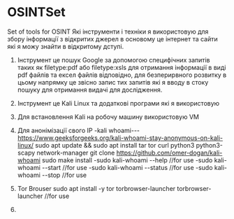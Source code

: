 # OSINTSet
Set of tools for OSINT 
Які інструменти і техніки я використовую для збору інформації з відкритих джерел в основому це інтернет та сайти які я можу знайти в відкритому дступі.
1. Інструмент це пошук Google за допомогою специфічних запитів таких як filetype:pdf або filetype:xsls для отримання інформації в виді pdf файлів та ексел файлів відповідно, для безперирвного розвитку в цьому напрямку це звісно запис тих запитів які я вводу в стоку пошуку для отримання видачі для дослідження.
2. Інструмент це Kali Linux та додаткові програми які я використовую
3. Для встановлення Kali на робочу машину використовую VM
4. Для анонімізації свого IP -kali whoami---
     https://www.geeksforgeeks.org/kali-whoami-stay-anonymous-on-kali-linux/
         sudo apt update && sudo apt install tar tor curl python3 python3-scapy network-manager
         git clone https://github.com/omer-dogan/kali-whoami
         sudo make install
             -sudo kali-whoami --help //for use
             -sudo kali-whoami --start //for use
             -sudo kali-whoami --status //for use
             -sudo kali-whoami --stop //for use
 5. Tor Brouser
        sudo apt install -y tor torbrowser-launcher
            torbrowser-launcher //for use

 6.   
